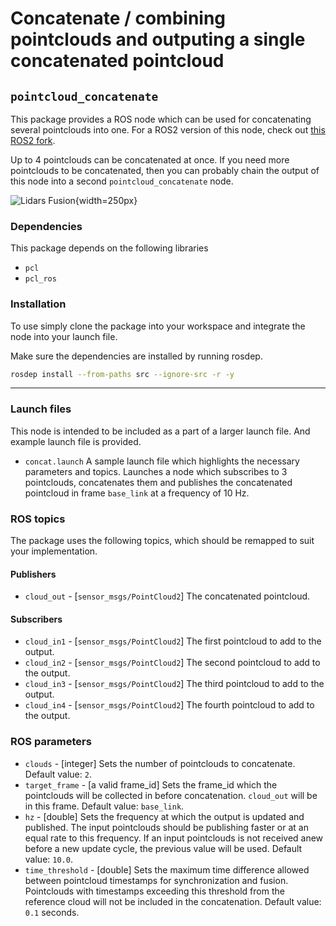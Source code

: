 # Concatenate / combining pointclouds and outputing a single concatenated pointcloud

## `pointcloud_concatenate`

This package provides a ROS node which can be used for concatenating several pointclouds into one.
For a ROS2 version of this node, check out [this ROS2 fork](https://github.com/nino192/ros2_pointcloud_concatenate/tree/ros2).

Up to 4 pointclouds can be concatenated at once.
If you need more pointclouds to be concatenated, then you can probably chain the output of this node into a second `pointcloud_concatenate` node.

![Lidars Fusion](lidars_fuse.gif){width=250px}


### **Dependencies**

This package depends on the following libraries

* `pcl`
* `pcl_ros`

### **Installation**

To use simply clone the package into your workspace and integrate the node into your launch file.

Make sure the dependencies are installed by running rosdep.

```bash
rosdep install --from-paths src --ignore-src -r -y
```

---

### **Launch files**

This node is intended to be included as a part of a larger launch file.
And example launch file is provided.

* `concat.launch`
  A sample launch file which highlights the necessary parameters and topics.
  Launches a node which subscribes to 3 pointclouds, concatenates them and publishes the
  concatenated pointcloud in frame `base_link` at a frequency of 10 Hz.

### **ROS topics**

The package uses the following topics, which should be remapped to suit your implementation.

#### Publishers

* `cloud_out` - [`sensor_msgs/PointCloud2`]
  The concatenated pointcloud.

#### Subscribers

* `cloud_in1` - [`sensor_msgs/PointCloud2`]
  The first pointcloud to add to the output.
* `cloud_in2` - [`sensor_msgs/PointCloud2`]
  The second pointcloud to add to the output.
* `cloud_in3` - [`sensor_msgs/PointCloud2`]
  The third pointcloud to add to the output.
* `cloud_in4` - [`sensor_msgs/PointCloud2`]
  The fourth pointcloud to add to the output.

### **ROS parameters**

* `clouds` - [integer]
  Sets the number of pointclouds to concatenate.
  Default value: `2`.
* `target_frame` - [a valid frame_id]
  Sets the frame_id which the pointclouds will be collected in before concatenation.
  `cloud_out` will be in this frame.
  Default value: `base_link`.
* `hz` - [double]
  Sets the frequency at which the output is updated and published.
  The input pointclouds should be publishing faster or at an equal rate to this frequency.
  If an input pointclouds is not received anew before a new update cycle, the previous value will be used.
  Default value: `10.0`.
* `time_threshold` - [double]
  Sets the maximum time difference allowed between pointcloud timestamps for synchronization and fusion.
  Pointclouds with timestamps exceeding this threshold from the reference cloud will not be included in the concatenation.
  Default value: `0.1` seconds.
